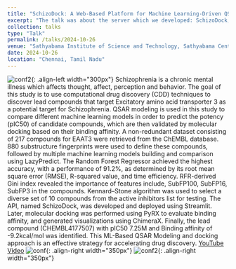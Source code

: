 ```yaml
---
title: "SchizoDock: A Web-Based Platform for Machine Learning-Driven QSAR Modeling and pIC50 Prediction for Schizophrenia Treatment"
excerpt: "The talk was about the server which we developed: SchizoDock, targeting Excitatory Amino Acid Transporter 3 (EAAT3) using QSAR Modeling and Streamlit"
collection: talks
type: "Talk"
permalink: /talks/2024-10-26
venue: "Sathyabama Institute of Science and Technology, Sathyabama Center for Advanced Studies"
date: 2024-10-26
location: "Chennai, Tamil Nadu"
---
```

![conf2](/sohith/images/icbhe_me.jpg){: .align-left width="300px"}
Schizophrenia is a chronic mental illness which affects thought, affect, perception and behavior. The goal of this study is to use computational drug discovery (CDD) techniques 
to discover lead compounds that target Excitatory amino acid transporter 3 as a potential target for Schizophrenia. QSAR modeling is used in this study to compare different machine 
learning models in order to predict the potency (pIC50) of candidate compounds, which are then validated by molecular docking based on their binding affinity. A non-redundant dataset 
consisting of 217 compounds for EAAT3 were retrieved from the ChEMBL database. 880 substructure fingerprints were used to define these compounds, followed by multiple machine learning 
models building and comparison using LazyPredict. The Random Forest Regressor achieved the highest accuracy, with a performance of 91.2%, as determined by its root mean square error 
(RMSE), R-squared value, and time efficiency. RFR-derived Gini index revealed the importance of features include, SubFP100, SubFP16, SubFP3 in the compounds. Kennard–Stone algorithm was
used to select a diverse set of 10 compounds from the active inhibitors list for testing. The API, named SchizoDock, was developed and deployed using Streamlit. Later, molecular docking
was performed using PyRX to evaluate binding affinity, and generated visualizations using ChimeraX. Finally, the lead compound (CHEMBL4177507) with pIC50 7.25M and Binding affinity of 
-9.2kcal/mol was identified. This ML-Based QSAR Modeling and docking approach is an effective strategy for accelerating drug discovery. [YouTube Video](https://youtu.be/09Dlv35-YXc)
![conf](/sohith/images/kasthuri_sohith_2.jpg){: .align-right width="350px"}
![conf2](/sohith/images/sugapriya.jpg){: .align-right width="350px"}

